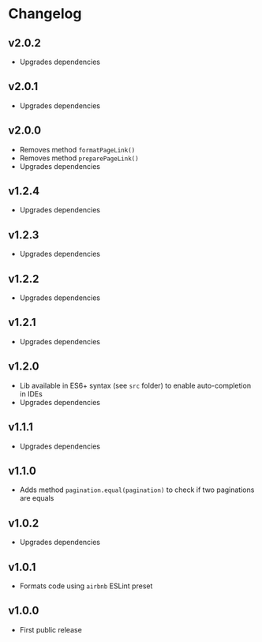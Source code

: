 # Changelog

## v2.0.2
- Upgrades dependencies

## v2.0.1
- Upgrades dependencies

## v2.0.0
- Removes method `formatPageLink()`
- Removes method `preparePageLink()`
- Upgrades dependencies

## v1.2.4
- Upgrades dependencies

## v1.2.3
- Upgrades dependencies

## v1.2.2
- Upgrades dependencies

## v1.2.1
- Upgrades dependencies

## v1.2.0
- Lib available in ES6+ syntax (see `src` folder) to enable auto-completion in IDEs
- Upgrades dependencies

## v1.1.1
- Upgrades dependencies

## v1.1.0
- Adds method `pagination.equal(pagination)` to check if two paginations are equals

## v1.0.2
- Upgrades dependencies

## v1.0.1
- Formats code using `airbnb` ESLint preset

## v1.0.0
- First public release
